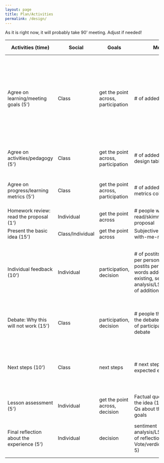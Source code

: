 ```yaml
---
layout: page
title: Plan/Activities
permalink: /design/
---
```


As it is right now, it will probably take 90' meeting. Adjust if needed!

| Activities (time)                          | Social           | Goals                               | Metrics                                                                                                                                          | Tool(s) to use                                                                                         |
|--------------------------------------------|------------------|-------------------------------------|--------------------------------------------------------------------------------------------------------------------------------------------------|--------------------------------------------------------------------------------------------------------|
| Agree on learning/meeting goals (5')       | Class            | get the point across, participation | # of added fields                                                                                                                                | Edit assessment form (GForms A), edit Markdown of design? (Github), extract column headers or additional lines (R/Shiny?)                                     |
| Agree on activities/pedagogy (5')          | Class            | get the point across, participation | # of added rows in the design table                                                                                                              | Edit table (Github), get number of rows added (R/Shiny?)                                               |
| Agree on progress/learning metrics (5')    | Class            | get the point across, participation | # of added words in the metrics column?                                                                                                          | Edit table (Github), get number of words added (R/Shiny?)                                              |
| Homework review: read the proposal (1')    | Individual       | get the point across                | # people who read/skimmed the proposal                                                                                                           | Question (GForms B)                                                                                    |
| Present the basic idea (15')               | Class/Individual | get the point across                | Subjective measure of with-me-ness?                                                                                                              | Question (GForms C)                                                                                    |
| Individual feedback (10')                  | Individual       | participation, decision             | # of postits, # of postits per person, equality of postits per person, # words added vs. existing, sentiment analysis/LSA/wordcloud of additions | Add number of postits manually (R/Shiny?), Edit markdown of handout and extract differences (R/Shiny?) |
| Debate: Why this will not work (15')       | Class            | participation, decision             | # people that talked in the debate, equality % of participation in debate                                                                        | Questions about own participation, Inital vote for decision (GForms C)                                 |
| Next steps (10')                           | Class            | next steps                          | # next steps added (vs. expected eg. 3)                                                                                                          | Edit next steps doc (Github), extract number of nonempty rows added (R/Shiny?)                         |
| Lesson assessment (5')                     | Individual       | get the point across, decision      | Factual questions about the idea (1-3), simple Qs about the session goals                                                                        | Questions (GForms D)                                                                                   |
| Final reflection about the experience (5') | Individual       | decision                            | sentiment analysis/LSA/wordcloud of reflections, Vote/verdict (Likert 1-5)                                                                       | Question (GForms D) Email learning summary the next day?                                               |
